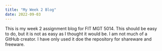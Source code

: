```yaml
---
title: "My Week 2 Blog"
date: 2022-09-03
---
```

This is my week 2 assignment blog for FIT MGT 5014. This should be easy to do, but it is not as easy as I thought it would be. I am not much of a GitHub creator. I have only used it doe the repository for shareware and freeware.
